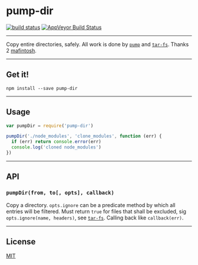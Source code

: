 # pump-dir

[![build status](http://img.shields.io/travis/chiefbiiko/pump-dir.svg?style=flat)](http://travis-ci.org/chiefbiiko/pump-dir) [![AppVeyor Build Status](https://ci.appveyor.com/api/projects/status/github/chiefbiiko/pump-dir?branch=master&svg=true)](https://ci.appveyor.com/project/chiefbiiko/pump-dir)

***

Copy entire directories, safely. All work is done by [`pump`](https://github.com/mafintosh/pump) and [`tar-fs`](https://github.com/mafintosh/tar-fs). Thanks 2 [mafintosh](https://github.com/mafintosh).

***

## Get it!

```
npm install --save pump-dir
```

***

## Usage

``` js
var pumpDir = require('pump-dir')

pumpDir('./node_modules', 'clone_modules', function (err) {
  if (err) return console.error(err)
  console.log('cloned node_modules')
})
```

***

## API

### `pumpDir(from, to[, opts], callback)`

Copy a directory. `opts.ignore` can be a predicate method by which all entries will be filtered. Must return `true` for files that shall be excluded, sig `opts.ignore(name, headers)`, see [`tar-fs`](https://github.com/mafintosh/tar-fs). Calling back like `callback(err)`.

***

## License

[MIT](./license.md)
